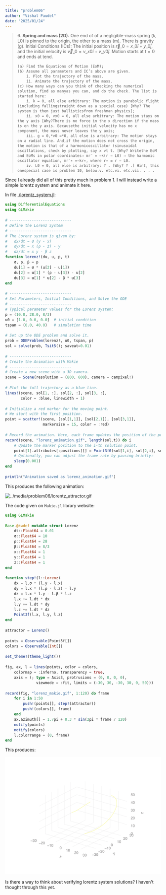 ```yaml
---
title: "problem06"
author: "Vishal Paudel"
date: "2025/01/24"
---
```


> 6\. **Spring and mass (2D).** One end of of a negligible-mass spring (k, L0) is pinned to the origin, the other to a mass (m). There is gravity (g). Initial Conditions (ICs): The initial position is $\vec{r}\_0 = x\_0\hat{i} + y\_0\hat{j}$, and the initial velocity is $\vec{v}\_0 = v\_{x0}\hat{i} + v\_{y0}\hat{j}$. Motion starts at $t = 0$ and ends at tend.  
> 
>     (a) Find the Equations of Motion (EoM);  
>     (b) Assume all parameters and IC’s above are given.  
>         i. Plot the trajectory of the mass.  
>         ii. Animate the trajectory of the mass.  
>     (c) How many ways can you think of checking the numerical solution, find as manyas you can, and do the check. The list is started here:
>         i. k = 0, all else arbitrary: The motion is parabolic flight (including fallingstraight down as a special case) [Why? The system is then just ballisticsfrom freshman physics];
>         ii. x0 = 0, vx0 = 0, all else arbitrary: The motion stays on the y axis [Why?There is no force in the x direction if the mass is on the y axis. Becausethe initial velocity has no x component, the mass never leaves the y axis;
>         iii. g = 0,*v0 =*0, all else is arbitrary: The motion stays on a radial line. And,if the motion does not cross the origin, the motion is that of a harmonicoscillator (sinusoidal oscillations, check by plotting, say x vt t. [Why? Writethe EoM and EoMs in polar coordinates⇒ mr¨ = −k(r − L0) ⇒ the harmonic oscillator equation, mr¨∗ =−kr∗, where r∗ ≡ r − L0.
>         iv. L0 = 0, all else is arbitrary: ? . [Why? ? .] Hint, this onespecial case is problem 10, below.v. etc.vi. etc.vii. . . .  

Since I already did all of this pretty much in problem 1. I will instead write a simple lorentz system and animate it here.

In file [./lorentz_system.jl](./lorentz_system.jl):

```julia
using DifferentialEquations
using GLMakie

# ----------------------------
# Define the Lorenz System
# ----------------------------
# The Lorenz system is given by:
#   dx/dt = σ (y - x)
#   dy/dt = x (ρ - z) - y
#   dz/dt = x y - β z
function lorenz!(du, u, p, t)
    σ, ρ, β = p
    du[1] = σ * (u[2] - u[1])
    du[2] = u[1] * (ρ - u[3]) - u[2]
    du[3] = u[1] * u[2] - β * u[3]
end

# ----------------------------
# Set Parameters, Initial Conditions, and Solve the ODE
# ----------------------------
# Typical parameter values for the Lorenz system:
p = (10.0, 28.0, 8/3)
u0 = [1.0, 0.0, 0.0]  # initial condition
tspan = (0.0, 40.0)   # simulation time

# Set up the ODE problem and solve it.
prob = ODEProblem(lorenz!, u0, tspan, p)
sol = solve(prob, Tsit5(); saveat=0.01)

# ----------------------------
# Create the Animation with Makie
# ----------------------------
# Create a new scene with a 3D camera.
scene = Scene(resolution = (800, 600), camera = campixel!)

# Plot the full trajectory as a blue line.
lines!(scene, sol[1, :], sol[2, :], sol[3, :],
       color = :blue, linewidth = 1)

# Initialize a red marker for the moving point.
# We start with the first position.
point = scatter!(scene, [sol[1,1]], [sol[2,1]], [sol[3,1]],
                 markersize = 15, color = :red)

# Record the animation. Here, each frame updates the position of the point.
record(scene, "lorenz_animation.gif", length(sol.t)) do i
    # Update the marker position to the i-th solution point.
    point[1].attributes[:positions][] = Point3f0(sol[1,i], sol[2,i], sol[3,i])
    # Optionally, you can adjust the frame rate by pausing briefly:
    sleep(0.001)
end

println("Animation saved as lorenz_animation.gif")
```

This produces the following animation:

![../media/problem06/lorentz_attractor.gif](../media/problem06/lorentz_attractor.gif)

The code given on `Makie.jl` library website:

```julia
using GLMakie

Base.@kwdef mutable struct Lorenz
    dt::Float64 = 0.01
    σ::Float64 = 10
    ρ::Float64 = 28
    β::Float64 = 8/3
    x::Float64 = 1
    y::Float64 = 1
    z::Float64 = 1
end

function step!(l::Lorenz)
    dx = l.σ * (l.y - l.x)
    dy = l.x * (l.ρ - l.z) - l.y
    dz = l.x * l.y - l.β * l.z
    l.x += l.dt * dx
    l.y += l.dt * dy
    l.z += l.dt * dz
    Point3f(l.x, l.y, l.z)
end

attractor = Lorenz()

points = Observable(Point3f[])
colors = Observable(Int[])

set_theme!(theme_light())

fig, ax, l = lines(points, color = colors,
    colormap = :inferno, transparency = true,
    axis = (; type = Axis3, protrusions = (0, 0, 0, 0),
              viewmode = :fit, limits = (-30, 30, -30, 30, 0, 50)))

record(fig, "lorenz_makie.gif", 1:120) do frame
    for i in 1:50
        push!(points[], step!(attractor))
        push!(colors[], frame)
    end
    ax.azimuth[] = 1.7pi + 0.3 * sin(2pi * frame / 120)
    notify(points)
    notify(colors)
    l.colorrange = (0, frame)
end
```

This produces:

![../media/problem06/lorenz_makie.gif](../media/problem06/lorenz_makie.gif)

Is there a way to think about verifying lorentz system solutions? I haven't thought through this yet.

